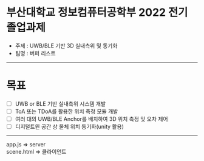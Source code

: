 # 부산대학교 정보컴퓨터공학부 2022 전기 졸업과제
* 주제 : UWB/BLE 기반 3D 실내측위 및 동기화
* 팀명 : 버퍼 리스트
---
# 목표
- [ ] UWB or BLE 기반 실내측위 시스템 개발
- [ ] ToA 또는 TDoA를 활용한 위치 측정 모듈 개발
- [ ] 여러 대의 UWB/BLE Anchor를 배치하여 3D 위치 측정 및 오차 제어
- [ ] 디지털트윈 공간 상 물체 위치 동기화(unity 활용)
---
app.js => server  
scene.html => 클라이언트